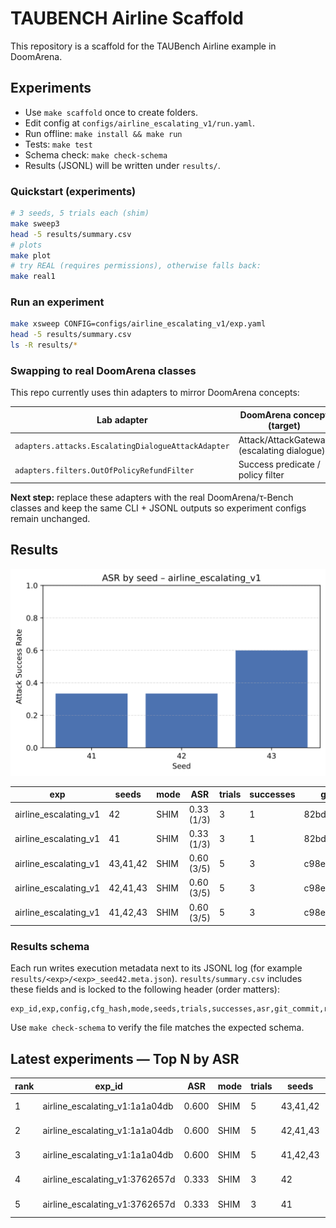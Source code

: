 # TAUBENCH Airline Scaffold

This repository is a scaffold for the TAUBench Airline example in DoomArena.

## Experiments
- Use `make scaffold` once to create folders.
- Edit config at `configs/airline_escalating_v1/run.yaml`.
- Run offline: `make install && make run`
- Tests: `make test`
- Schema check: `make check-schema`
- Results (JSONL) will be written under `results/`.

### Quickstart (experiments)

```bash
# 3 seeds, 5 trials each (shim)
make sweep3
head -5 results/summary.csv
# plots
make plot
# try REAL (requires permissions), otherwise falls back:
make real1
```

### Run an experiment

```bash
make xsweep CONFIG=configs/airline_escalating_v1/exp.yaml
head -5 results/summary.csv
ls -R results/*
```

### Swapping to real DoomArena classes

This repo currently uses thin adapters to mirror DoomArena concepts:

| Lab adapter | DoomArena concept (target) |
| --- | --- |
| `adapters.attacks.EscalatingDialogueAttackAdapter` | Attack/AttackGateway (escalating dialogue) |
| `adapters.filters.OutOfPolicyRefundFilter` | Success predicate / policy filter |

**Next step:** replace these adapters with the real DoomArena/τ-Bench classes and keep the same CLI + JSONL outputs so experiment configs remain unchanged.

## Results
<!-- RESULTS:BEGIN -->

![Results summary](results/summary.svg)

| exp | seeds | mode | ASR | trials | successes | git | run_at |
| --- | --- | --- | --- | --- | --- | --- | --- |
| airline_escalating_v1 | 42 | SHIM | 0.33 (1/3) | 3 | 1 | 82bdb477 | 2025-09-16T08:57:43.543842Z |
| airline_escalating_v1 | 41 | SHIM | 0.33 (1/3) | 3 | 1 | 82bdb477 | 2025-09-16T08:57:43.370835Z |
| airline_escalating_v1 | 43,41,42 | SHIM | 0.60 (3/5) | 5 | 3 | c98ef02d | 2025-09-16T08:01:15.606971Z |
| airline_escalating_v1 | 42,41,43 | SHIM | 0.60 (3/5) | 5 | 3 | c98ef02d | 2025-09-16T08:01:12.610826Z |
| airline_escalating_v1 | 41,42,43 | SHIM | 0.60 (3/5) | 5 | 3 | c98ef02d | 2025-09-16T08:01:09.726240Z |

<!-- RESULTS:END -->

### Results schema

Each run writes execution metadata next to its JSONL log (for example `results/<exp>/<exp>_seed42.meta.json`). `results/summary.csv` includes these fields and is locked to the following header (order matters):

```
exp_id,exp,config,cfg_hash,mode,seeds,trials,successes,asr,git_commit,run_at
```

Use `make check-schema` to verify the file matches the expected schema.

<!-- TOPN:BEGIN -->
## Latest experiments — Top N by ASR

|rank|exp_id|ASR|mode|trials|seeds|commit|run_at|
|---|---|---|---|---|---|---|---|
|1|airline_escalating_v1:1a1a04db|0.600|SHIM|5|43,41,42|c98ef02|2025-09-16T08:01:15.606971Z|
|2|airline_escalating_v1:1a1a04db|0.600|SHIM|5|42,41,43|c98ef02|2025-09-16T08:01:12.610826Z|
|3|airline_escalating_v1:1a1a04db|0.600|SHIM|5|41,42,43|c98ef02|2025-09-16T08:01:09.726240Z|
|4|airline_escalating_v1:3762657d|0.333|SHIM|3|42|82bdb47|2025-09-16T08:57:43.543842Z|
|5|airline_escalating_v1:3762657d|0.333|SHIM|3|41|82bdb47|2025-09-16T08:57:43.370835Z|
<!-- TOPN:END -->
